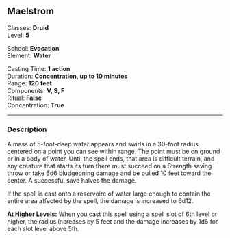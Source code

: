 ## Maelstrom

Classes: **Druid**  
Level: **5**  

School: **Evocation**  
Element: **Water**  

Casting Time: **1 action**  
Duration: **Concentration, up to 10 minutes**  
Range: **120 feet**  
Components: **V, S, F**  
Ritual: **False**  
Concentration: **True**  

------

### Description

A mass of 5-foot-deep water appears and swirls in a 30-foot radius centered on a point you can see within range. The point must be on ground or in a body of water. Until the spell ends, that area is difficult terrain, and any creature that starts its turn there must succeed on a Strength saving throw or take 6d6 bludgeoning damage and be pulled 10 feet toward the center. A successful save halves the damage.

If the spell is cast onto a reservoire of water large enough to contain the entire area affected by the spell, the damage is increased to 6d12.

**At Higher Levels:** When you cast this spell using a spell slot of 6th level or higher, the radius increases by 5 feet and the damage increases by 1d6 for each slot level above 5th.